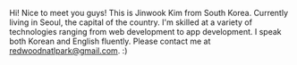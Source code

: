 Hi! Nice to meet you guys! This is Jinwook Kim from South Korea. Currently living in Seoul, the capital of the country. I'm skilled at a variety of technologies ranging from web development to app development. I speak both Korean and English fluently. Please contact me at redwoodnatlpark@gmail.com. :)
